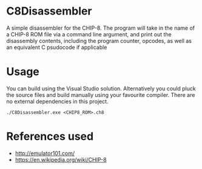 # C8Disassembler
A simple disassembler for the CHIP-8.
The program will take in the name of a CHIP-8 ROM file via a command line argument, and print out the disassembly contents, including the program counter, opcodes, as well as an equivalent C psudocode if applicable

# Usage
You can build using the Visual Studio solution. Alternatively you could pluck the source files and build manually using your favourite compiler. There are no external dependencies in this project.
```
./C8Disassembler.exe <CHIP8_ROM>.ch8
```

# References used
- http://emulator101.com/
- https://en.wikipedia.org/wiki/CHIP-8
